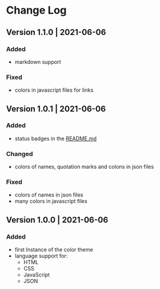 # Change Log

[comment]: <> (All notable changes to the "KeineAhnung" extension will be documented in this file. Check Keep a Changelog{http://keepachangelog.com/} for recommendations on how to structure this file.)

## Version 1.1.0 | 2021-06-06

### Added

- markdown support

### Fixed

- colors in javascript files for links

## Version 1.0.1 | 2021-06-06

### Added

- status badges in the [README.md](https://marketplace.visualstudio.com/items?itemName=KeineAhnung.keineahnung&ssr=false#overview)

### Changed

- colors of names, quotation marks and colons in json files

### Fixed

- colors of names in json files 
- many colors in javascript files

## Version 1.0.0 | 2021-06-06

### Added

- first Instance of the color theme
- language support for:
  - HTML
  - CSS
  - JavaScript
  - JSON
